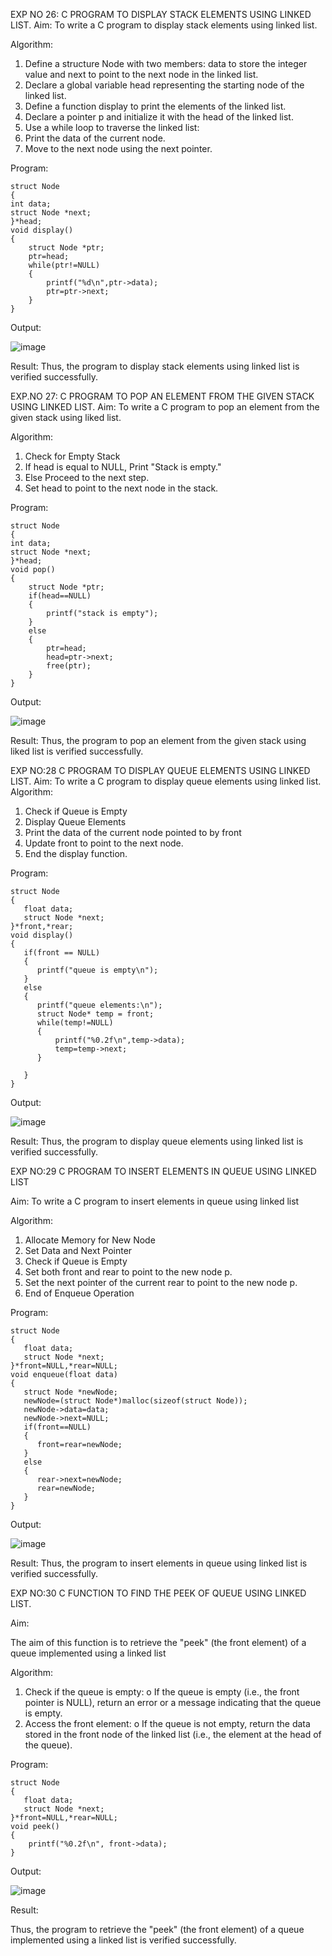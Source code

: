 

EXP NO 26: C PROGRAM TO DISPLAY STACK ELEMENTS USING LINKED LIST.
Aim:
To write a C program to display stack elements using linked list.

Algorithm:
1.	Define a structure Node with two members: data to store the integer value and next to point to the next node in the linked list.
2.	Declare a global variable head representing the starting node of the linked list.
3.	Define a function display to print the elements of the linked list.
4.	Declare a pointer p and initialize it with the head of the linked list.
5.	Use a while loop to traverse the linked list:
6.	Print the data of the current node.
7.	Move to the next node using the next pointer.
 
Program:

```
struct Node   
{  
int data;  
struct Node *next;  
}*head;  
void display()  
{  
    struct Node *ptr;  
    ptr=head;  
    while(ptr!=NULL)  
    {  
        printf("%d\n",ptr->data);  
        ptr=ptr->next;  
    }  
}  

```

Output:

![image](https://github.com/user-attachments/assets/4a942478-351f-49df-8d2a-fc198c24c7b0)



Result:
Thus, the program to display stack elements using linked list is verified successfully. 



EXP.NO 27: C PROGRAM TO POP AN ELEMENT FROM THE GIVEN STACK USING 
LINKED LIST.
Aim:
To write a C program to pop an element from the given stack using liked list.

Algorithm:
1.	Check for Empty Stack
2.	If head is equal to NULL, Print "Stack is empty."
3.	Else Proceed to the next step.
4.	Set head to point to the next node in the stack.
 
Program:

```
struct Node   
{  
int data;  
struct Node *next;  
}*head;  
void pop()  
{  
    struct Node *ptr;  
    if(head==NULL)  
    {  
        printf("stack is empty");  
    }  
    else  
    {  
        ptr=head;  
        head=ptr->next;  
        free(ptr);  
    }  
}  
```

Output:

![image](https://github.com/user-attachments/assets/afcca1a5-3a21-449e-a3a4-dc55026ca13b)




Result:
Thus, the program to pop an element from the given stack using liked list is verified successfully.

 
EXP NO:28 C PROGRAM TO DISPLAY QUEUE ELEMENTS USING LINKED LIST.
Aim:
To write a C program to display queue elements using linked list.
Algorithm:
1.	Check if Queue is Empty
2.	Display Queue Elements
3.	Print the data of the current node pointed to by front
4.	Update front to point to the next node.
5.	End the display function.
 
Program:

```
struct Node
{
   float data;
   struct Node *next;
}*front,*rear;
void display()
{
   if(front == NULL)
   {
      printf("queue is empty\n");
   }
   else
   {
      printf("queue elements:\n");
      struct Node* temp = front;
      while(temp!=NULL)
      {
          printf("%0.2f\n",temp->data);
          temp=temp->next;
      }

   }
}

```

Output:

![image](https://github.com/user-attachments/assets/b7f949d9-a2a1-4eec-936b-0e652be0fad3)


Result:
Thus, the program to display queue elements using linked list is verified successfully.


 
EXP NO:29 C PROGRAM TO INSERT ELEMENTS IN QUEUE USING LINKED LIST

Aim:
To write a C program to insert elements in queue using linked list

Algorithm:
1.	Allocate Memory for New Node
2.	Set Data and Next Pointer
3.	Check if Queue is Empty
4.	Set both front and rear to point to the new node p.
5.	Set the next pointer of the current rear to point to the new node p.
6.	End of Enqueue Operation
 
Program:

```
struct Node
{
   float data;
   struct Node *next;
}*front=NULL,*rear=NULL;
void enqueue(float data)
{
   struct Node *newNode;
   newNode=(struct Node*)malloc(sizeof(struct Node));
   newNode->data=data;
   newNode->next=NULL;
   if(front==NULL)
   {
      front=rear=newNode;
   }
   else
   {
      rear->next=newNode;
      rear=newNode;
   }
}

```


Output:

![image](https://github.com/user-attachments/assets/3547c196-df2b-434b-8717-3d5ca1abe718)

Result:
Thus, the program to insert elements in queue using linked list is verified successfully.



EXP NO:30 C FUNCTION TO FIND THE PEEK OF QUEUE USING LINKED LIST.


Aim:

The aim of this function is to retrieve the "peek" (the front element) of a queue implemented using a linked list

Algorithm:

1.	Check if the queue is empty:
o	If the queue is empty (i.e., the front pointer is NULL), return an error or a message indicating that the queue is empty.
2.	Access the front element:
o	If the queue is not empty, return the data stored in the front node of the linked list (i.e., the element at the head of the queue).

Program:
```
struct Node
{
   float data;
   struct Node *next;
}*front=NULL,*rear=NULL;
void peek()
{
    printf("%0.2f\n", front->data);
}
```

Output:


![image](https://github.com/user-attachments/assets/0f416e80-318a-4e5d-93b2-84d6eda6026b)




Result:

Thus, the program to retrieve the "peek" (the front element) of a queue implemented using a linked list is verified successfully.


